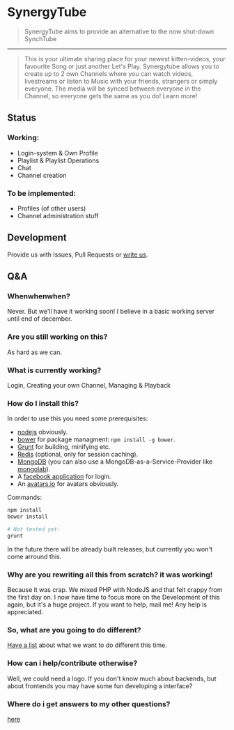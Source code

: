 # SynergyTube
> SynergyTube aims to provide an alternative to the now shut-down SynchTube

---
> This is your ultimate sharing place for your newest kitten-videos, your favourite Song or just another Let's Play. Synergytube allows you to create up to 2 own Channels where you can watch videos, livestreams or listen to Music with your friends, strangers or simply everyone. The media will be synced between everyone in the Channel, so everyone gets the same as you do!
Learn more!


## Status
### Working:
* Login-system & Own Profile
* Playlist & Playlist Operations
* Chat
* Channel creation

### To be implemented:
* Profiles (of other users)
* Channel administration stuff

## Development
Provide us with Issues, Pull Requests or [write us](mailto:screeny05@gmail.com).

## Q&A

### Whenwhenwhen?
Never. But we'll have it working soon! I believe in a basic working server until end of december.

### Are you still working on this?
As hard as we can.

### What is currently working?
Login, Creating your own Channel, Managing & Playback

### How do I install this?
In order to use this you need some prerequisites:
* [nodejs](http://nodejs.org/) obviously.
* [bower](http://bower.io/) for package managment: `npm install -g bower`.
* [Grunt](http://gruntjs.com/) for building, minifying etc.
* [Redis](http://redis.io/) (optional, only for session caching).
* [MongoDB](http://www.mongodb.org/) (you can also use a MongoDB-as-a-Service-Provider like [mongolab](https://mongolab.com/)).
* A [facebook application](https://developers.facebook.com/apps) for login.
* An [avatars.io](https://avatars.io) for avatars obviously.

Commands:
```bash
npm install
bower install

# Not tested yet:
grunt
```

In the future there will be already built releases, but currently you won't come arround this.

### Why are you rewriting all this from scratch? it was working!
Because it was crap. We mixed PHP with NodeJS and that felt crappy from the first day on.
I now have time to focus more on the Development of this again, but it's a huge project.
If you want to help, mail me! Any help is appreciated.

### So, what are you going to do different?
[Have a list](https://github.com/TeamSynergy/SynergyTube-deprec/issues/154) about what we want
to do different this time.

### How can i help/contribute otherwise?
Well, we could need a logo. If you don't know much about backends,
but about frontends you may have some fun developing a interface?

### Where do i get answers to my other questions?
[here](https://github.com/TeamSynergy/SynergyTube-deprec)
